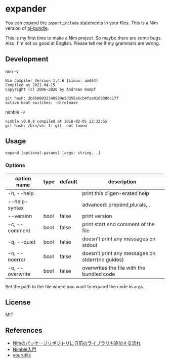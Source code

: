 # expander

You can expand the `import`,`include` statements in your files.
This is a Nim version of [oj-bundle](https://github.com/online-judge-tools/verification-helper#autoexpansion-of-includes).

This is my first time to make a Nim project. So maybe there are some bugs.
Also, I'm not so good at English. Please tell me if my grammars are wrong.

## Development

nim -v
```
Nim Compiler Version 1.4.6 [Linux: amd64]
Compiled at 2021-04-15
Copyright (c) 2006-2020 by Andreas Rumpf
```
```
git hash: 2b6b08032348939e5d355a6cb4faa0169306c17f
active boot switches: -d:release
```
nimble -v
```
nimble v0.8.8 compiled at 2018-02-05 22:32:55
git hash: /bin/sh: 1: git: not found
```

## Usage

```
expand [optional-params] [args: string...]
```

### Options

|option name|type|default|description|
|-|-|-|-|
|-h, --help| | |print this cligen-erated help|
|--help-syntax|||advanced: prepend,plurals,..|
|--version|bool|false|print version|
|-c, --comment|bool|false|print start end comment of the file|
|-q, --quiet|bool|false|doesn't print any messages on stdout|
|-n, --noerror|bool|false|doesn't print any messages on stderr(no guides)|
|-o, --overwrite|bool|false|overwrites the file with the bundled code|

Set the path to the file where you want to expand the code in args.

## License

MIT

## References

- [Nimのパッケージリポジトリに自前のライブラリを追加する流れ
](https://qiita.com/jiro4989/items/19df1f6ec0c3a147c4ac)
- [Nimble入門](https://qiita.com/nemui-fujiu/items/2a959bd6cbfe7ff35528#nimble-test)
- [yourutils](https://github.com/jiro4989/yourutils)